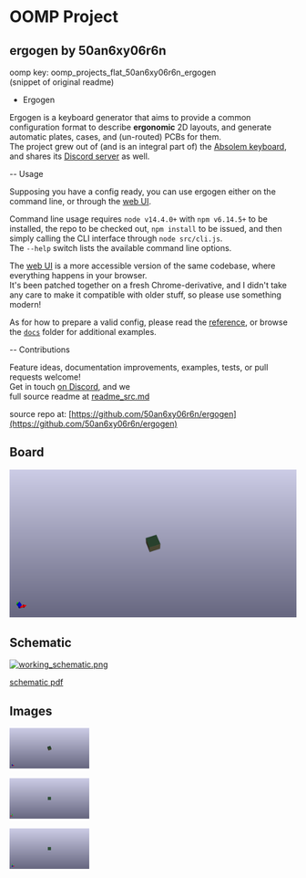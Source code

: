 # OOMP Project  
## ergogen  by 50an6xy06r6n  
  
oomp key: oomp_projects_flat_50an6xy06r6n_ergogen  
(snippet of original readme)  
  
- Ergogen  
  
Ergogen is a keyboard generator that aims to provide a common configuration format to describe **ergonomic** 2D layouts, and generate automatic plates, cases, and (un-routed) PCBs for them.  
The project grew out of (and is an integral part of) the [Absolem keyboard](https://zealot.hu/absolem), and shares its [Discord server](https://discord.gg/nbKcAZB) as well.  
  
  
  
  
  
  
-- Usage  
  
Supposing you have a config ready, you can use ergogen either on the command line, or through the [web UI](https://zealot.hu/ergogen/).  
  
Command line usage requires `node v14.4.0+` with `npm v6.14.5+` to be installed, the repo to be checked out, `npm install` to be issued, and then simply calling the CLI interface through `node src/cli.js`.  
The `--help` switch lists the available command line options.  
  
The [web UI](https://zealot.hu/ergogen/) is a more accessible version of the same codebase, where everything happens in your browser.  
It's been patched together on a fresh Chrome-derivative, and I didn't take any care to make it compatible with older stuff, so please use something modern!  
  
As for how to prepare a valid config, please read the [reference](https://github.com/mrzealot/ergogen/blob/master/docs/reference.md), or browse the [`docs`](https://github.com/mrzealot/ergogen/tree/master/docs) folder for additional examples.  
  
  
  
  
  
-- Contributions  
  
Feature ideas, documentation improvements, examples, tests, or pull requests welcome!  
Get in touch [on Discord](https://discord.gg/nbKcAZB), and we  
  full source readme at [readme_src.md](readme_src.md)  
  
source repo at: [https://github.com/50an6xy06r6n/ergogen](https://github.com/50an6xy06r6n/ergogen)  
## Board  
  
[![working_3d.png](working_3d_600.png)](working_3d.png)  
## Schematic  
  
[![working_schematic.png](working_schematic_600.png)](working_schematic.png)  
  
[schematic pdf](working_schematic.pdf)  
## Images  
  
[![working_3d.png](working_3d_140.png)](working_3d.png)  
  
[![working_3d_back.png](working_3d_back_140.png)](working_3d_back.png)  
  
[![working_3d_front.png](working_3d_front_140.png)](working_3d_front.png)  
